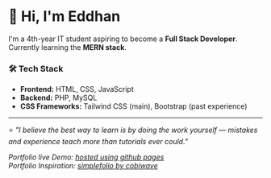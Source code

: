 # 👋 Hi, I'm Eddhan  

I'm a 4th-year IT student aspiring to become a **Full Stack Developer**.  
Currently learning the **MERN stack**.  

### 🛠️ Tech Stack
- **Frontend:** HTML, CSS, JavaScript  
- **Backend:** PHP, MySQL  
- **CSS Frameworks:** Tailwind CSS (main), Bootstrap (past experience)  

---

⭐ *"I believe the best way to learn is by doing the work yourself — mistakes and experience teach more than tutorials ever could."*  

*Portfolio live Demo: [hosted using github pages](https://egt11.github.io/portfolio/)*  
*Portfolio Inspiration: [simplefolio by cobiwave](https://github.com/cobiwave/simplefolio)*  

